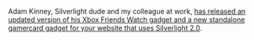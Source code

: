 Adam Kinney, Silverlight dude and my colleague at work, [has released an updated version of his Xbox Friends Watch gadget and a new standalone gamercard gadget for your website that uses Silverlight 2.0](http://adamkinney.com/blog/322/default.aspx).